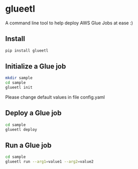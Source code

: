 # glueetl
A command line tool to help deploy AWS Glue Jobs at ease :)

## Install
```bash
pip install glueetl
```

## Initialize a Glue job
```bash
mkdir sample
cd sample
glueetl init
```

Please change default values in file config.yaml

## Deploy a Glue job
```bash
cd sample
glueetl deploy
```

## Run a Glue job
```bash
cd sample
glueetl run --arg1=value1 --arg2=value2
```
